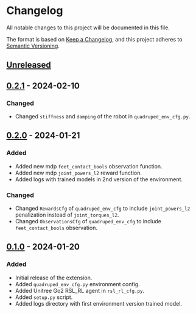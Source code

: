 # Changelog

All notable changes to this project will be documented in this file.

The format is based on [Keep a Changelog](https://keepachangelog.com/en/1.0.0/),
and this project adheres to [Semantic Versioning](https://semver.org/spec/v2.0.0.html).

## [Unreleased]

## [0.2.1] - 2024-02-10

### Changed

- Changed `stiffness` and `damping` of the robot in `quadruped_env_cfg.py`. 


## [0.2.0] - 2024-01-21

### Added

- Added new mdp `feet_contact_bools` observation function.
- Added new mdp `joint_powers_l2` reward function.
- Added logs with trained models in 2nd version of the environment.

### Changed

- Changed `RewardsCfg` of `quadruped_env_cfg` to include `joint_powers_l2` penalization instead of `joint_torques_l2`.
- Changed `ObservationsCfg` of `quadruped_env_cfg` to include `feet_contact_bools` observation.


## [0.1.0] - 2024-01-20

### Added

- Initial release of the extension.
- Added `quadruped_env_cfg.py` environment config.
- Added Unitree Go2 RSL_RL agent in `rsl_rl_cfg.py`.
- Added `setup.py` script.
- Added logs directory with first environment version trained model.

[Unreleased]: https://github.com/felipemohr/IsaacOrbit-Quadruped-RL/compare/v0.2.1...HEAD
[0.2.1]: https://github.com/felipemohr/IsaacOrbit-Quadruped-RL/compare/v0.2.0...v0.2.1
[0.2.0]: https://github.com/felipemohr/IsaacOrbit-Quadruped-RL/releases/tag/v0.1.0...v0.2.0
[0.1.0]: https://github.com/felipemohr/IsaacOrbit-Quadruped-RL/releases/tag/v0.1.0
